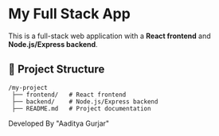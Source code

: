 # My Full Stack App

This is a full-stack web application with a **React frontend** and **Node.js/Express backend**.

## 📂 Project Structure
```
/my-project
 ├── frontend/   # React frontend
 ├── backend/    # Node.js/Express backend
 ├── README.md   # Project documentation
```

Developed By "Aaditya Gurjar" 
